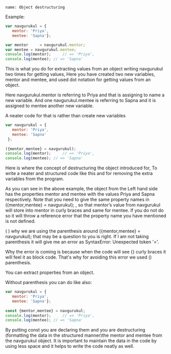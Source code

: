 ```ngMeta
name: Object destructuring
```


Example:
```javascript
var navgurukul = {
   mentor: 'Priya',
   mentee: 'Sapna'};

var mentor     = navgurukul.mentor;
var mentee = navgurukul.mentee;
console.log(mentor);     // => 'Priya',
console.log(mentee); // => 'Sapna'

```
 
This is what you do for extracting values from an object writing navgurukul two times for getting values, Here you have created two new variables, mentor and mentee, and used dot notation for getting values from an object.


Here navgurukul.mentor is referring to Priya and that is assigning to name a new variable.
And one navgurukul.mentee is referring to Sapna and it is assigned to mentee another new variable.

A neater code for that is rather than create new variables

```javascript
var navgurukul = {
   mentor: 'Priya',
   mentee: 'Sapna'
 };
 
({mentor,mentee} = navgurukul);
console.log(mentor);     // => 'Priya',
console.log(mentee); // => 'Sapna'

```

Here is where the concept of destructuring the object introduced for, To write a neater and structured code like this and for removing the extra variables from the program.

As you can see in the above example, the object from the Left hand side has the properties mentor and mentee with the values Priya and Sapna respectively. Note that you need to give the same property names in ({mentor,mentee} = navgurukul); , so that mentor’s value from navgurukul will store into mentor in curly braces and same for mentee. If you do not do so it will throw a reference error that the property name you have mentioned is not defined.

( ) why we are using the parenthesis around ({mentor,mentee} = navgurukul);  that may be a question to you is right. If I am not taking parenthesis it will give me an error as SyntaxError: Unexpected token '='.

Why the error is coming is because when the code will see {} curly braces it will feel it as block code. That's why for avoiding this error we used () parenthesis.

You can extract properties from an object.

Without parenthesis you can do like also:

```javascript
var navgurukul = {
   mentor: 'Priya',
   mentee: 'Sapna'};
 
const {mentor,mentee} = navgurukul;
console.log(mentor);     // => 'Priya',
console.log(mentee); // => 'Sapna'
```

By putting const you are declaring them and you are destructuring (formatting the data in the structured manner)the mentor and mentee from the navgurukul object. It is important to maintain the data in the code by using less space and it helps to write the code neatly as well.
